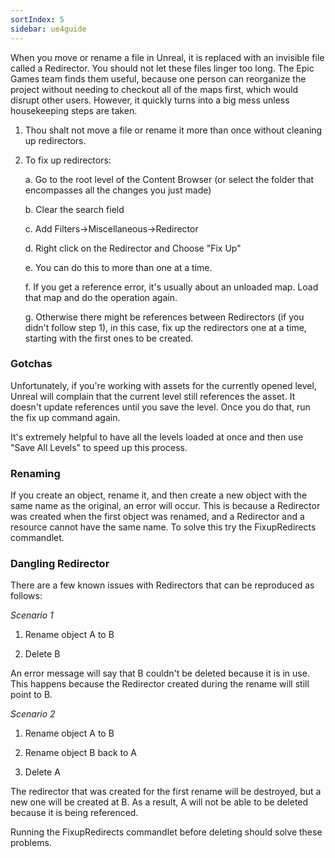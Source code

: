 ```yaml
---
sortIndex: 5
sidebar: ue4guide
---
```


When you move or rename a file in Unreal, it is replaced with an invisible file called a Redirector. You should not let these files linger too long. The Epic Games team finds them useful, because one person can reorganize the project without needing to checkout all of the maps first, which would disrupt other users. However, it quickly turns into a big mess unless housekeeping steps are taken.

1. Thou shalt not move a file or rename it more than once without cleaning up redirectors.

1. To fix up redirectors:

   a. Go to the root level of the Content Browser (or select the folder that encompasses all the changes you just made)

   b. Clear the search field

   c. Add Filters->Miscellaneous->Redirector

   d. Right click on the Redirector and Choose "Fix Up"

   e. You can do this to more than one at a time.

   f. If you get a reference error, it's usually about an unloaded map. Load that map and do the operation again.

   g. Otherwise there might be references between Redirectors (if you didn't follow step 1), in this case, fix up the redirectors one at a time, starting with the first ones to be created.

### Gotchas

Unfortunately, if you're working with assets for the currently opened level, Unreal will complain that the current level still references the asset. It doesn't update references until you save the level. Once you do that, run the fix up command again.

It's extremely helpful to have all the levels loaded at once and then use "Save All Levels" to speed up this process.

### Renaming

If you create an object, rename it, and then create a new object with the same name as the original, an error will occur. This is because a Redirector was created when the first object was renamed, and a Redirector and a resource cannot have the same name. To solve this try the FixupRedirects commandlet.

### Dangling Redirector

There are a few known issues with Redirectors that can be reproduced as follows:

*Scenario 1*

1. Rename object A to B

1. Delete B

An error message will say that B couldn't be deleted because it is in use. This happens because the Redirector created during the rename will still point to B.

*Scenario 2*

1. Rename object A to B

1. Rename object B back to A

1. Delete A

The redirector that was created for the first rename will be destroyed, but a new one will be created at B. As a result, A will not be able to be deleted because it is being referenced.

Running the FixupRedirects commandlet before deleting should solve these problems.
